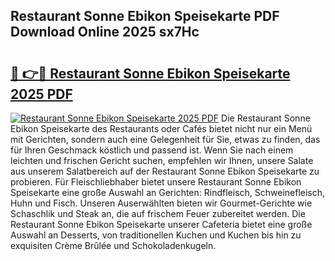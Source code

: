 ## Restaurant Sonne Ebikon Speisekarte PDF Download Online 2025 sx7Hc

# <h2><a href="http://gc7dmz.nevu.top/?p=Restaurant+Sonne+Ebikon+Speisekarte">🔗 👉🔴 Restaurant Sonne Ebikon Speisekarte 2025 PDF</a></h2>

[![Restaurant Sonne Ebikon Speisekarte 2025 PDF](https://i.imgur.com/dBaPXMq.png)](http://gc7dmz.nevu.top/?p=Restaurant+Sonne+Ebikon+Speisekarte)
Die Restaurant Sonne Ebikon Speisekarte des Restaurants oder Cafés bietet nicht nur ein Menü mit Gerichten, sondern auch eine Gelegenheit für Sie, etwas zu finden, das für Ihren Geschmack köstlich und passend ist. Wenn Sie nach einem leichten und frischen Gericht suchen, empfehlen wir Ihnen, unsere Salate aus unserem Salatbereich auf der Restaurant Sonne Ebikon Speisekarte zu probieren. Für Fleischliebhaber bietet unsere Restaurant Sonne Ebikon Speisekarte eine große Auswahl an Gerichten: Rindfleisch, Schweinefleisch, Huhn und Fisch. Unseren Auserwählten bieten wir Gourmet-Gerichte wie Schaschlik und Steak an, die auf frischem Feuer zubereitet werden. Die Restaurant Sonne Ebikon Speisekarte unserer Cafeteria bietet eine große Auswahl an Desserts, von traditionellen Kuchen und Kuchen bis hin zu exquisiten Crème Brûlée und Schokoladenkugeln.
